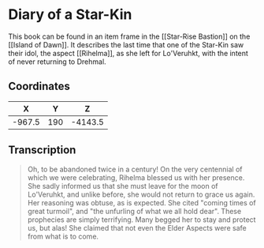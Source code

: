  
# Diary of a Star-Kin

This book can be found in an item frame in the [[Star-Rise Bastion]] on the [[Island of Dawn]]. It describes the last time that one of the Star-Kin saw their idol, the aspect [[Rihelma]], as she left for Lo'Veruhkt, with the intent of never returning to Drehmal.

## Coordinates
| **X**  | **Y** |  **Z**  |
| :----: | :---: | :-----: |
| -967.5 |  190  | -4143.5 |

## Transcription
> Oh, to be abandoned twice in a century! On the very centennial of which we were celebrating, Rihelma blessed us with her presence. She sadly informed us that she must leave for the moon of Lo'Veruhkt, and unlike before, she would not return to grace us again. Her reasoning was obtuse, as is expected. She cited "coming times of great turmoil", and "the unfurling of what we all hold dear". These prophecies are simply terrifying. Many begged her to stay and protect us, but alas! She claimed that not even the Elder Aspects were safe from what is to come.
